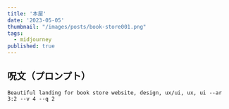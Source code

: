 ```yaml
---
title: '本屋'
date: '2023-05-05'
thumbnail: "/images/posts/book-store001.png"
tags:
  - midjourney
published: true
---
```


## 呪文（プロンプト）
```
Beautiful landing for book store website, design, ux/ui, ux, ui --ar 3:2 --v 4 --q 2
```